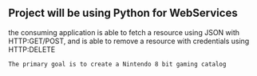 ## Project will be using Python for WebServices

the consuming application is able to fetch a resource using JSON with HTTP:GET/POST, and is able to remove a resource with credentials using HTTP:DELETE

    The primary goal is to create a Nintendo 8 bit gaming catalog